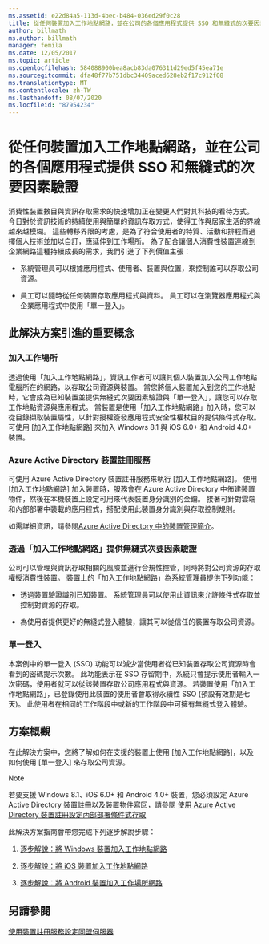 ```yaml
---
ms.assetid: e22d84a5-113d-4bec-b484-036ed29f0c28
title: 從任何裝置加入工作地點網路，並在公司的各個應用程式提供 SSO 和無縫式的次要因素驗證
author: billmath
ms.author: billmath
manager: femila
ms.date: 12/05/2017
ms.topic: article
ms.openlocfilehash: 584088900bea8acb83da076311d29ed5f45ea71e
ms.sourcegitcommit: dfa48f77b751dbc34409aced628eb2f17c912f08
ms.translationtype: MT
ms.contentlocale: zh-TW
ms.lasthandoff: 08/07/2020
ms.locfileid: "87954234"
---
```

# <a name="join-to-workplace-from-any-device-for-sso-and-seamless-second-factor-authentication-across-company-applications"></a>從任何裝置加入工作地點網路，並在公司的各個應用程式提供 SSO 和無縫式的次要因素驗證



消費性裝置數目與資訊存取需求的快速增加正在變更人們對其科技的看待方式。 今日對於資訊技術的持續使用與簡單的資訊存取方式，使得工作與居家生活的界線越來越模糊。 這些轉移界限的考慮，是為了符合使用者的特質、活動和排程而選擇個人技術並加以自訂，應延伸到工作場所。 為了配合讓個人消費性裝置連線到企業網路這種持續成長的需求，我們引進了下列價值主張：

-   系統管理員可以根據應用程式、使用者、裝置與位置，來控制誰可以存取公司資源。

-   員工可以隨時從任何裝置存取應用程式與資料。 員工可以在瀏覽器應用程式與企業應用程式中使用「單一登入」。

## <a name="key-concepts-introduced-in-the-solution"></a>此解決方案引進的重要概念

### <a name="workplace-join"></a>加入工作場所
透過使用「加入工作地點網路」，資訊工作者可以讓其個人裝置加入公司工作地點電腦所在的網路，以存取公司資源與裝置。 當您將個人裝置加入到您的工作地點時，它會成為已知裝置並提供無縫式次要因素驗證與「單一登入」，讓您可以存取工作地點資源與應用程式。 當裝置是使用「加入工作地點網路」加入時，您可以從目錄擷取裝置屬性，以針對授權簽發應用程式安全性權杖目的提供條件式存取。 可使用 [加入工作地點網路] 來加入 Windows 8.1 與 iOS 6.0+ 和 Android 4.0+ 裝置。

### <a name="azure-active-directory-device-registration-service"></a><a name="BKMK_DRS"></a>Azure Active Directory 裝置註冊服務
可使用 Azure Active Directory 裝置註冊服務來執行 [加入工作地點網路]。 使用 [加入工作地點網路] 加入裝置時，服務會在 Azure Active Directory 中佈建裝置物件，然後在本機裝置上設定可用來代表裝置身分識別的金鑰。 接著可針對雲端和內部部署中裝載的應用程式，搭配使用此裝置身分識別與存取控制規則。

如需詳細資訊，請參閱[Azure Active Directory 中的裝置管理簡介](/azure/active-directory/device-management-introduction)。

### <a name="workplace-join-as-a-seamless-second-factor-authentication"></a>透過「加入工作地點網路」提供無縫式次要因素驗證
公司可以管理與資訊存取相關的風險並進行合規性控管，同時將對公司資源的存取權授消費性裝置。 裝置上的「加入工作地點網路」為系統管理員提供下列功能：

-   透過裝置驗證識別已知裝置。 系統管理員可以使用此資訊來允許條件式存取並控制對資源的存取。

-   為使用者提供更好的無縫式登入體驗，讓其可以從信任的裝置存取公司資源。

### <a name="single-sign-on"></a>單一登入
本案例中的單一登入 (SSO) 功能可以減少當使用者從已知裝置存取公司資源時會看到的密碼提示次數。 此功能表示在 SSO 存留期中，系統只會提示使用者輸入一次密碼，使用者就可以從該裝置存取公司應用程式與資源。 若裝置使用「加入工作地點網路」，已登錄使用此裝置的使用者會取得永續性 SSO (預設有效期是七天)。 此使用者在相同的工作階段中或新的工作階段中可擁有無縫式登入體驗。

## <a name="solution-overview"></a>方案概觀
在此解決方案中，您將了解如何在支援的裝置上使用 [加入工作地點網路]，以及如何使用 [單一登入] 來存取公司資源。

> [!NOTE]
> 若要支援 Windows 8.1、iOS 6.0+ 和 Android 4.0+ 裝置，您必須設定 Azure Active Directory 裝置註冊以及裝置物件寫回，請參閱 [使用 Azure Active Directory 裝置註冊設定內部部署條件式存取](/previous-versions/azure/dn788908(v=azure.100))

此解決方案指南會帶您完成下列逐步解說步驟：

1.  [逐步解說：將 Windows 裝置加入工作地點網路](../../ad-fs/operations/Walkthrough--Workplace-Join-with-a-Windows-Device.md)

2.  [逐步解說：將 iOS 裝置加入工作地點網路](../../ad-fs/operations/Walkthrough--Workplace-Join-with-an-iOS-Device.md)

3.  [逐步解說：將 Android 裝置加入工作場所網路](../../ad-fs/operations/walkthrough--workplace-join-to-an-android-device.md)

## <a name="see-also"></a>另請參閱
[使用裝置註冊服務設定同盟伺服器](../deployment/configure-a-federation-server-with-device-registration-service.md)
